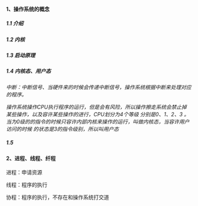 #### 1、操作系统的概念



##### 1.1 介绍

##### 1.2 内核

##### 1.3 启动原理

##### 1.4 内核态、用户态

*中断：中断信号、当硬件来的时候会传递中断信号，操作系统根据中断来处理对应的程序。*

*操作系统操作CPU执行程序的运行，但是会有风险，所以操作擦走系统会禁止掉某些操作，以及容许某些操作的进行，CPU划分为4个等级 分别是0、1、2、3 。当为0级的的指令的时候只容许内部内核来操作的运行，叫做内核态，当容许用户访问的时候 的状态是3的指令级别，所以叫用户态*

##### 1.5 



#### 2、进程、线程、纤程



进程：申请资源

线程：程序的执行

协程：程序的执行，不存在和操作系统打交道

